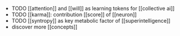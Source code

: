 - TODO [[attention]] and [[will]] as learning tokens for [[collective ai]]
- TODO [[karma]]: contribution [[score]] of [[neuron]]
- TODO [[syntropy]] as key metabolic factor of [[superintelligence]]
- discover more [[concepts]]